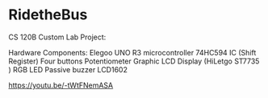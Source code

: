 # RidetheBus

CS 120B Custom Lab Project:

Hardware Components:
Elegoo UNO R3 microcontroller
74HC594 IC (Shift Register)
Four buttons
Potentiometer
Graphic LCD Display (HiLetgo ST7735 )
RGB LED
Passive buzzer
LCD1602

https://youtu.be/-tWtFNemASA

